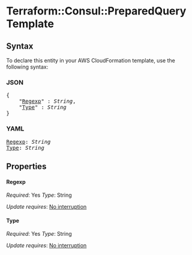 # Terraform::Consul::PreparedQuery Template

## Syntax

To declare this entity in your AWS CloudFormation template, use the following syntax:

### JSON

<pre>
{
    "<a href="#regexp" title="Regexp">Regexp</a>" : <i>String</i>,
    "<a href="#type" title="Type">Type</a>" : <i>String</i>
}
</pre>

### YAML

<pre>
<a href="#regexp" title="Regexp">Regexp</a>: <i>String</i>
<a href="#type" title="Type">Type</a>: <i>String</i>
</pre>

## Properties

#### Regexp

_Required_: Yes
_Type_: String

_Update requires_: [No interruption](https://docs.aws.amazon.com/AWSCloudFormation/latest/UserGuide/using-cfn-updating-stacks-update-behaviors.html#update-no-interrupt)

#### Type

_Required_: Yes
_Type_: String

_Update requires_: [No interruption](https://docs.aws.amazon.com/AWSCloudFormation/latest/UserGuide/using-cfn-updating-stacks-update-behaviors.html#update-no-interrupt)

